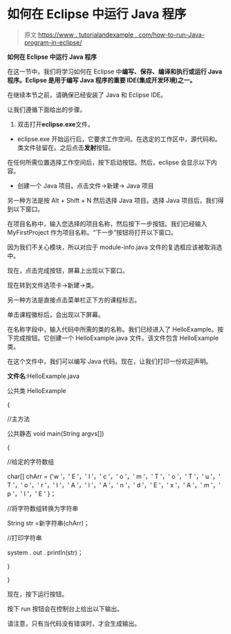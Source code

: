 # 如何在 Eclipse 中运行 Java 程序

> 原文:[https://www . tutorialandexample . com/how-to-run-Java-program-in-eclipse/](https://www.tutorialandexample.com/how-to-run-java-program-in-eclipse/)

**如何在 Eclipse 中运行 Java 程序**

在这一节中，我们将学习如何在 Eclipse 中**编写、保存、编译和执行或运行 Java 程序。Eclipse 是用于编写 Java 程序的重要 IDE(集成开发环境)之一。**

在继续本节之前，请确保已经安装了 Java 和 Eclipse IDE。

让我们遵循下面给出的步骤。

1.  双击打开**eclipse.exe**文件。

*   eclipse.exe 开始运行后，它要求工作空间。在选定的工作区中，源代码和。类文件驻留在。之后点击**发射**按钮。

在任何所需位置选择工作空间后，按下启动按钮。然后，eclipse 会显示以下内容。

*   创建一个 Java 项目。点击文件->新建-> Java 项目

另一种方法是按 Alt + Shift + N 然后选择 Java 项目。选择 Java 项目后，我们得到以下窗口。

在项目名称中，输入您选择的项目名称，然后按下一步按钮。我们已经输入 MyFirstProject 作为项目名称。“下一步”按钮将打开以下窗口。

因为我们不关心模块，所以对应于 module-info.java 文件的复选框应该被取消选中。

现在，点击完成按钮，屏幕上出现以下窗口。

现在转到文件选项卡->新建->类。

另一种方法是直接点击菜单栏正下方的课程标志。

单击课程徽标后，会出现以下屏幕。

在名称字段中，输入代码中所需的类的名称。我们已经进入了 HelloExample。按下完成按钮。它创建一个 HelloExample.java 文件。该文件包含 HelloExample 类。

在这个文件中，我们可以编写 Java 代码。现在，让我们打印一份欢迎声明。

**文件名**:HelloExample.java

公共类 HelloExample

{

//主方法

公共静态 void main(String argvs[])

{

//给定的字符数组

char[] chArr = {'w '，' E '，' l '，' c '，' o '，' m '，' T '，' o '，' T '，' u '，' T '，' o '，' r '，' I '，' A '，' l '，' A '，' n '，' d '，' E '，' x '，' A '，' m '，' p '，' l '，' E ' }；

//将字符数组转换为字符串

String str =新字符串(chArr)；

//打印字符串

system . out . println(str)；

}

}

现在，按下运行按钮。

按下 run 按钮会在控制台上给出以下输出。

请注意，只有当代码没有错误时，才会生成输出。